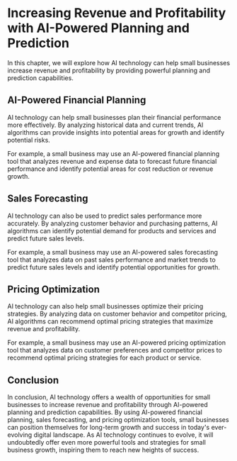 Increasing Revenue and Profitability with AI-Powered Planning and Prediction
================================================================================================================================

In this chapter, we will explore how AI technology can help small businesses increase revenue and profitability by providing powerful planning and prediction capabilities.

AI-Powered Financial Planning
-----------------------------

AI technology can help small businesses plan their financial performance more effectively. By analyzing historical data and current trends, AI algorithms can provide insights into potential areas for growth and identify potential risks.

For example, a small business may use an AI-powered financial planning tool that analyzes revenue and expense data to forecast future financial performance and identify potential areas for cost reduction or revenue growth.

Sales Forecasting
-----------------

AI technology can also be used to predict sales performance more accurately. By analyzing customer behavior and purchasing patterns, AI algorithms can identify potential demand for products and services and predict future sales levels.

For example, a small business may use an AI-powered sales forecasting tool that analyzes data on past sales performance and market trends to predict future sales levels and identify potential opportunities for growth.

Pricing Optimization
--------------------

AI technology can also help small businesses optimize their pricing strategies. By analyzing data on customer behavior and competitor pricing, AI algorithms can recommend optimal pricing strategies that maximize revenue and profitability.

For example, a small business may use an AI-powered pricing optimization tool that analyzes data on customer preferences and competitor prices to recommend optimal pricing strategies for each product or service.

Conclusion
----------

In conclusion, AI technology offers a wealth of opportunities for small businesses to increase revenue and profitability through AI-powered planning and prediction capabilities. By using AI-powered financial planning, sales forecasting, and pricing optimization tools, small businesses can position themselves for long-term growth and success in today's ever-evolving digital landscape. As AI technology continues to evolve, it will undoubtedly offer even more powerful tools and strategies for small business growth, inspiring them to reach new heights of success.
